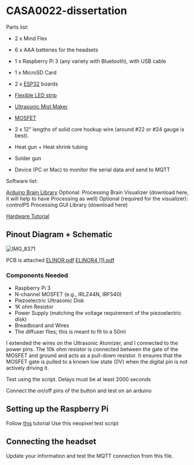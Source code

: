 # CASA0022-dissertation


Parts list:

- 2 x Mind Flex
- 6 x AAA batteries for the headsets
- 1 x Raspberry Pi 3 (any variety with Bluetooth), with USB cable
- 1 x MicroSD Card 
- 2 x [ESP32](https://wiki.dfrobot.com/FireBeetle_Board_ESP32_E_SKU_DFR0654) boards
- [Flexible LED strip](https://shop.pimoroni.com/products/flexible-rgbw-led-strip-neopixel-ws2812-sk6812-compatible?variant=30260032733267)
- [Ultrasonic Mist Maker](https://www.amazon.co.uk/dp/B0CY2FSGDD?psc=1&ref=ppx_yo2ov_dt_b_product_details)
- [MOSFET](https://cdn.sparkfun.com/datasheets/Components/General/FQP30N06L.pdf)

- 2 x 12" lengths of solid core hookup wire (around #22 or #24 gauge is best).
- Heat gun + Heat shrink tubing
- Solder gun

- Device (PC or Mac) to monitor the serial data and send to MQTT


Software list:

[Arduino Brain Library](https://github.com/kitschpatrol/Brain) 
Optional: Processing Brain Visualizer (download here, it will help to have Processing as well)
Optional (required for the visualizer): controlP5 Processing GUI Library (download here)

[Hardware Tutorial](https://frontiernerds.com/brain-hack)

## Pinout Diagram + Schematic 
![IMG_8371](https://github.com/user-attachments/assets/beddaf97-7282-4afb-b4e8-a6c367a4bd16)


PCB is attached 
[ELINOR.pdf](https://github.com/user-attachments/files/16426819/ELINOR.pdf)
[ELINOR4 (1).pdf](https://github.com/user-attachments/files/16426838/ELINOR4.1.pdf)


### Components Needed
- Raspberry Pi 3
- N-channel MOSFET (e.g., IRLZ44N, IRF540)
- Piezoelectric Ultrasonic Disk
- 1K ohm Resistor 
- Power Supply (matching the voltage requirement of the piezoelectric disk)
- Breadboard and Wires
- The diffuser files; this is meant to fit to a 50ml

I extended the wires on the Ultrasonic Atomizer, and I connected to the power pins. 
The 10k ohm resistor is connected between the gate of the MOSFET and ground and acts as a pull-down resistor. It ensures that the MOSFET gate is pulled to a known low state (0V) when the digital pin is not actively driving it. 

Test using the script. Delays must be at least 2000 seconds 

Connect the on/off pins of the button and test on an arduino 


## Setting up the Raspberry Pi 
Follow [this](https://www.tomshardware.com/reviews/raspberry-pi-headless-setup-how-to,6028.html) tutorial
Use this neopixel test script 

## Connecting the headset
Update your information and test the MQTT connection from this file. 

